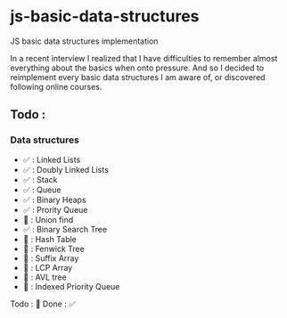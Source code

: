 # js-basic-data-structures
JS basic data structures implementation

In a recent interview I realized that I have difficulties to remember almost everything about the basics when onto pressure. And so I decided to reimplement every basic data structures I am aware of, or discovered following online courses.

## Todo :

### Data structures
- :white_check_mark: : Linked Lists
- :white_check_mark: : Doubly Linked Lists
- :white_check_mark: : Stack
- :white_check_mark: : Queue
- :white_check_mark: : Binary Heaps
- :white_check_mark: : Prority Queue
- :black_square_button: : Union find
- :white_check_mark: : Binary Search Tree
- :black_square_button: : Hash Table
- :black_square_button: : Fenwick Tree
- :black_square_button: : Suffix Array
- :black_square_button: : LCP Array
- :black_square_button: : AVL tree 
- :black_square_button: : Indexed Priority Queue

Todo : :black_square_button:
Done : :white_check_mark:

